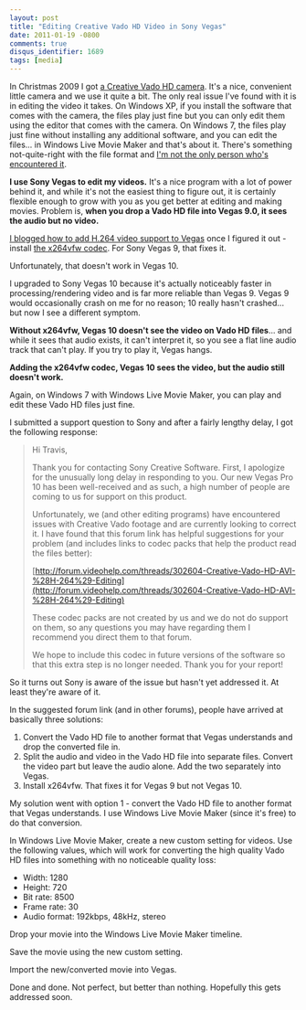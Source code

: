 ```yaml
---
layout: post
title: "Editing Creative Vado HD Video in Sony Vegas"
date: 2011-01-19 -0800
comments: true
disqus_identifier: 1689
tags: [media]
---
```

In Christmas 2009 I got [a Creative Vado HD
camera](http://www.amazon.com/gp/product/B001LK8P14?ie=UTF8&tag=mhsvortex&linkCode=as2&camp=1789&creative=390957&creativeASIN=B001LK8P14).
It's a nice, convenient little camera and we use it quite a bit. The
only real issue I've found with it is in editing the video it takes. On
Windows XP, if you install the software that comes with the camera, the
files play just fine but you can only edit them using the editor that
comes with the camera. On Windows 7, the files play just fine without
installing any additional software, and you can edit the files... in
Windows Live Movie Maker and that's about it. There's something
not-quite-right with the file format and [I'm not the only person who's
encountered
it](http://forum.videohelp.com/threads/302604-Creative-Vado-HD-AVI-%28H-264%29-Editing).

**I use Sony Vegas to edit my videos.** It's a nice program with a lot
of power behind it, and while it's not the easiest thing to figure out,
it is certainly flexible enough to grow with you as you get better at
editing and making movies. Problem is, **when you drop a Vado HD file
into Vegas 9.0, it sees the audio but no video.**

[I blogged how to add H.264 video support to
Vegas](/archive/2009/12/31/support-h.264-in-sony-vegas-with-x264vfw.aspx)
once I figured it out - install [the x264vfw
codec](http://x264vfw.sourceforge.net/). For Sony Vegas 9, that fixes
it.

Unfortunately, that doesn't work in Vegas 10.

I upgraded to Sony Vegas 10 because it's actually noticeably faster in
processing/rendering video and is far more reliable than Vegas 9. Vegas
9 would occasionally crash on me for no reason; 10 really hasn't
crashed... but now I see a different symptom.

**Without x264vfw, Vegas 10 doesn't see the video on Vado HD files**...
and while it sees that audio exists, it can't interpret it, so you see a
flat line audio track that can't play. If you try to play it, Vegas
hangs.

**Adding the x264vfw codec, Vegas 10 sees the video, but the audio still
doesn't work.**

Again, on Windows 7 with Windows Live Movie Maker, you can play and edit
these Vado HD files just fine.

I submitted a support question to Sony and after a fairly lengthy delay,
I got the following response:

> Hi Travis,
>
> Thank you for contacting Sony Creative Software. First, I apologize
> for the unusually long delay in responding to you. Our new Vegas Pro
> 10 has been well-received and as such, a high number of people are
> coming to us for support on this product.
>
> Unfortunately, we (and other editing programs) have encountered issues
> with Creative Vado footage and are currently looking to correct it. I
> have found that this forum link has helpful suggestions for your
> problem (and includes links to codec packs that help the product read
> the files better):
>
> [http://forum.videohelp.com/threads/302604-Creative-Vado-HD-AVI-%28H-264%29-Editing](http://forum.videohelp.com/threads/302604-Creative-Vado-HD-AVI-%28H-264%29-Editing)
>
> These codec packs are not created by us and we do not do support on
> them, so any questions you may have regarding them I recommend you
> direct them to that forum.
>
> We hope to include this codec in future versions of the software so
> that this extra step is no longer needed. Thank you for your report!

So it turns out Sony is aware of the issue but hasn't yet addressed it.
At least they're aware of it.

In the suggested forum link (and in other forums), people have arrived
at basically three solutions:

1.  Convert the Vado HD file to another format that Vegas understands
    and drop the converted file in.
2.  Split the audio and video in the Vado HD file into separate files.
    Convert the video part but leave the audio alone. Add the two
    separately into Vegas.
3.  Install x264vfw. That fixes it for Vegas 9 but not Vegas 10.

My solution went with option 1 - convert the Vado HD file to another
format that Vegas understands. I use Windows Live Movie Maker (since
it's free) to do that conversion.

In Windows Live Movie Maker, create a new custom setting for videos. Use
the following values, which will work for converting the high quality
Vado HD files into something with no noticeable quality loss:

-   Width: 1280
-   Height: 720
-   Bit rate: 8500
-   Frame rate: 30
-   Audio format: 192kbps, 48kHz, stereo

Drop your movie into the Windows Live Movie Maker timeline.

Save the movie using the new custom setting.

Import the new/converted movie into Vegas.

Done and done. Not perfect, but better than nothing. Hopefully this gets
addressed soon.

